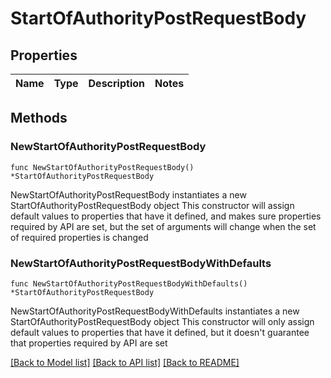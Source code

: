 # StartOfAuthorityPostRequestBody

## Properties

Name | Type | Description | Notes
------------ | ------------- | ------------- | -------------

## Methods

### NewStartOfAuthorityPostRequestBody

`func NewStartOfAuthorityPostRequestBody() *StartOfAuthorityPostRequestBody`

NewStartOfAuthorityPostRequestBody instantiates a new StartOfAuthorityPostRequestBody object
This constructor will assign default values to properties that have it defined,
and makes sure properties required by API are set, but the set of arguments
will change when the set of required properties is changed

### NewStartOfAuthorityPostRequestBodyWithDefaults

`func NewStartOfAuthorityPostRequestBodyWithDefaults() *StartOfAuthorityPostRequestBody`

NewStartOfAuthorityPostRequestBodyWithDefaults instantiates a new StartOfAuthorityPostRequestBody object
This constructor will only assign default values to properties that have it defined,
but it doesn't guarantee that properties required by API are set


[[Back to Model list]](../README.md#documentation-for-models) [[Back to API list]](../README.md#documentation-for-api-endpoints) [[Back to README]](../README.md)


